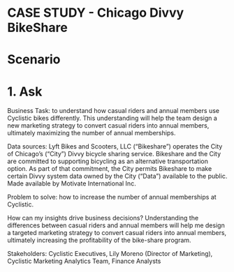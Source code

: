 # CASE STUDY - Chicago Divvy BikeShare


# Scenario

# 1. Ask
Business Task: to understand how casual riders and annual members use Cyclistic bikes differently. This understanding will help the team design a new marketing strategy to convert casual riders into annual members, ultimately maximizing the number of annual memberships.

Data sources: Lyft Bikes and Scooters, LLC (“Bikeshare”) operates the City of Chicago’s (“City”) Divvy bicycle sharing service. Bikeshare and the City are committed to supporting bicycling as an alternative transportation option. As part of that commitment, the City permits Bikeshare to make certain Divvy system data owned by the City (“Data”) available to the public. Made available by Motivate International Inc.

Problem to solve: how to increase the number of annual memberships at Cyclistic.

How can my insights drive business decisions? Understanding the differences between casual riders and annual members will help me design a targeted marketing strategy to convert casual riders into annual members, ultimately increasing the profitability of the bike-share program.

Stakeholders: Cyclistic Executives, Lily Moreno (Director of Marketing), Cyclistic Marketing Analytics Team, Finance Analysts


